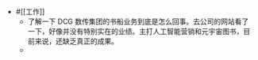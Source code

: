 - #[[工作]]
    - 了解一下 DCG 数传集团的书船业务到底是怎么回事。去公司的网站看了一下，好像并没有特别实在的业绩。主打人工智能营销和元宇宙图书，目前来说，还缺乏真正的成果。
    - 
